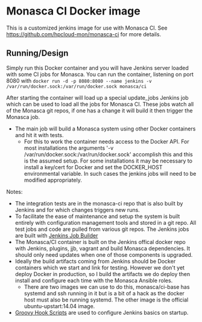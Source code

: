 # Monasca CI Docker image

This is a customized jenkins image for use with Monasca CI. See https://github.com/hpcloud-mon/monasca-ci for more details.

## Running/Design
Simply run this Docker container and you will have Jenkins server loaded with some CI jobs for Monasca.
You can run the container, listening on port 8080 with `docker run -d -p 8080:8080 --name jenkins -v /var/run/docker.sock:/var/run/docker.sock monasca/ci`

After starting the container will load up a special update_jobs Jenkins job which can be used to load all the jobs for Monasca CI.
These jobs watch all of the Monasca git repos, if one has a change it will build it then trigger the Monasca job.
  - The main job will build a Monasca system using other Docker containers and hit it with tests.
    - For this to work the container needs access to the Docker API. For most installations the arguments '-v /var/run/docker.sock:/var/run/docker.sock'
      accomplish this and this is the assumed setup. For some installations it may be necessary to install a key/cert for Docker and set the DOCKER_HOST
      environmental variable. In such cases the jenkins jobs will need to be modified appropriately.

Notes:
  - The integration tests are in the monasca-ci repo that is also built by Jenkins and for which changes triggers new runs.
  - To facilitate the ease of maintenance and setup the system is built entirely with configuration management tools and stored in a git repo.
    All test jobs and code are pulled from various git repos. The Jenkins jobs are built with
    [Jenkins Job Builder](http://docs.openstack.org/infra/jenkins-job-builder/index.html)
  - The Monasca/CI container is built on the Jenkins offical docker repo with Jenkins, plugins, jjb, vagrant and build Monasca dependencies.
    It should only need updates when one of those components is upgraded.
  - Ideally the build artifacts coming from Jenkins should be Docker containers which we start and link for testing. However we don't yet deploy Docker
    in production, so I build the artifacts we do deploy then install and configure each time with the Monasca Ansible roles.
    - There are two images we can use to do this, monasca/ci-base has systemd and ssh running in it but is a bit of a hack as the docker host must
      also be running systemd. The other image is the official ubuntu-upstart:14.04 image.
  - [Groovy Hook Scripts](https://wiki.jenkins-ci.org/display/JENKINS/Groovy+Hook+Script) are used to configure Jenkins basics on startup.
